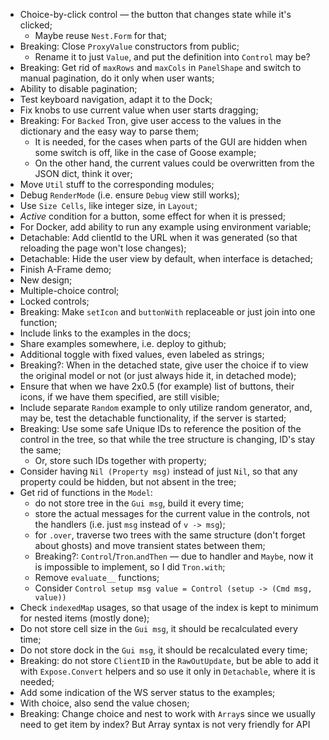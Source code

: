 * Choice-by-click control — the button that changes state while it's clicked;
    * Maybe reuse `Nest.Form` for that;
* Breaking: Close `ProxyValue` constructors from public;
    * Rename it to just `Value`, and put the definition into `Control` may be?
* Breaking: Get rid of `maxRows` and `maxCols` in `PanelShape` and switch to manual pagination, do it only when user wants;
* Ability to disable pagination;
* Test keyboard navigation, adapt it to the Dock;
* Fix knobs to use current value when user starts dragging;
* Breaking: For `Backed` Tron, give user access to the values in the dictionary and the easy way to parse them;
    * It is needed, for the cases when parts of the GUI are hidden when some switch is off, like in the case of Goose example;
    * On the other hand, the current values could be overwritten from the JSON dict, think it over;
* Move `Util` stuff to the corresponding modules;
* Debug `RenderMode` (i.e. ensure `Debug` view still works);
* Use `Size Cells`, like integer size, in `Layout`;
* _Active_ condition for a button, some effect for when it is pressed;
* For Docker, add ability to run any example using environment variable;
* Detachable: Add clientId to the URL when it was generated (so that reloading the page won't lose changes);
* Detachable: Hide the user view by default, when interface is detached;
* Finish A-Frame demo;
* New design;
* Multiple-choice control;
* Locked controls;
* Breaking: Make `setIcon` and `buttonWith` replaceable or just join into one function;
* Include links to the examples in the docs;
* Share examples somewhere, i.e. deploy to github;
* Additional toggle with fixed values, even labeled as strings;
* Breaking?: When in the detached state, give user the choice if to view the original model or not (or just always hide it, in detached mode);
* Ensure that when we have 2x0.5 (for example) list of buttons, their icons, if we have them specified, are still visible;
* Include separate `Random` example to only utilize random generator, and, may be, test the detachable functionality, if the server is started;
* Breaking: Use some safe Unique IDs to reference the position of the control in the tree, so that while the tree structure is changing, ID's stay the same;
    * Or, store such IDs together with property;
* Consider having `Nil (Property msg)` instead of just `Nil`, so that any property could be hidden, but not absent in the tree;
* Get rid of functions in the `Model`:
    * do not store tree in the `Gui msg`, build it every time;
    * store the actual messages for the current value in the controls, not the handlers (i.e. just `msg` instead of `v -> msg`);
    * for `.over`, traverse two trees with the same structure (don't forget about ghosts) and move transient states between them;
    * Breaking?: `Control`/`Tron`.`andThen` — due to handler and `Maybe`, now it is impossible to implement, so I did `Tron.with`;
    * Remove `evaluate__` functions;
    * Consider `Control setup msg value = Control (setup -> (Cmd msg, value))`
* Check `indexedMap` usages, so that usage of the index is kept to minimum for nested items (mostly done);
* Do not store cell size in the `Gui msg`, it should be recalculated every time;
* Do not store dock in the `Gui msg`, it should be recalculated every time;
* Breaking: do not store `ClientID` in the `RawOutUpdate`, but be able to add it with `Expose.Convert` helpers and so use it only in `Detachable`, where it is needed;
* Add some indication of the WS server status to the examples;
* With choice, also send the value chosen;
* Breaking: Change choice and nest to work with `Array`s since we usually need to get item by index? But Array syntax is not very friendly for API
